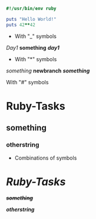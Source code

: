 ```ruby
#!/usr/bin/env ruby

puts "Hello World!"
puts 42**42
```


* With "_" symbols

_Day1_
__something__
___day1___

- With "*" symbols

*something*
**newbranch**
***something***

With "#" symbols

# Ruby-Tasks
## something
### otherstring

+ Combinations of symbols

# _Ruby-Tasks_

***~~something~~***

__*otherstring*__